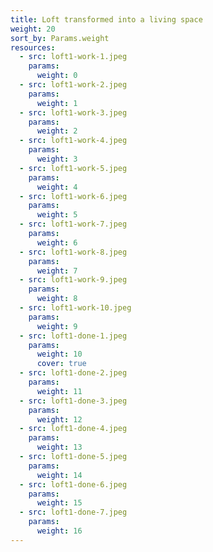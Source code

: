 ```yaml
---
title: Loft transformed into a living space
weight: 20
sort_by: Params.weight
resources:
  - src: loft1-work-1.jpeg
    params:
      weight: 0
  - src: loft1-work-2.jpeg
    params:
      weight: 1
  - src: loft1-work-3.jpeg
    params:
      weight: 2
  - src: loft1-work-4.jpeg
    params:
      weight: 3
  - src: loft1-work-5.jpeg
    params:
      weight: 4
  - src: loft1-work-6.jpeg
    params:
      weight: 5
  - src: loft1-work-7.jpeg
    params:
      weight: 6
  - src: loft1-work-8.jpeg
    params:
      weight: 7
  - src: loft1-work-9.jpeg
    params:
      weight: 8
  - src: loft1-work-10.jpeg
    params:
      weight: 9
  - src: loft1-done-1.jpeg
    params:
      weight: 10
      cover: true
  - src: loft1-done-2.jpeg
    params:
      weight: 11
  - src: loft1-done-3.jpeg
    params:
      weight: 12
  - src: loft1-done-4.jpeg
    params:
      weight: 13
  - src: loft1-done-5.jpeg
    params:
      weight: 14
  - src: loft1-done-6.jpeg
    params:
      weight: 15
  - src: loft1-done-7.jpeg
    params:
      weight: 16
---
```

